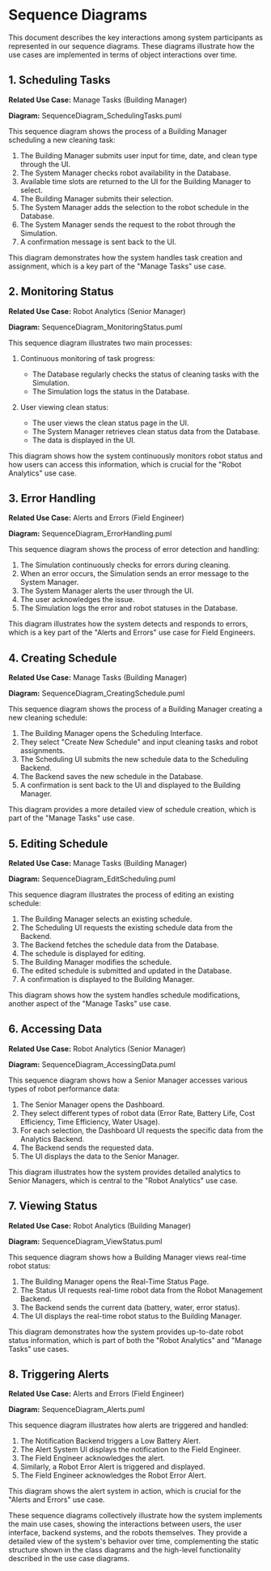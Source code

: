 # Sequence Diagrams

This document describes the key interactions among system participants as represented in our sequence diagrams. These diagrams illustrate how the use cases are implemented in terms of object interactions over time.

## 1. Scheduling Tasks

**Related Use Case:** Manage Tasks (Building Manager)

**Diagram:** SequenceDiagram_SchedulingTasks.puml

This sequence diagram shows the process of a Building Manager scheduling a new cleaning task:

1. The Building Manager submits user input for time, date, and clean type through the UI.
2. The System Manager checks robot availability in the Database.
3. Available time slots are returned to the UI for the Building Manager to select.
4. The Building Manager submits their selection.
5. The System Manager adds the selection to the robot schedule in the Database.
6. The System Manager sends the request to the robot through the Simulation.
7. A confirmation message is sent back to the UI.

This diagram demonstrates how the system handles task creation and assignment, which is a key part of the "Manage Tasks" use case.

## 2. Monitoring Status

**Related Use Case:** Robot Analytics (Senior Manager)

**Diagram:** SequenceDiagram_MonitoringStatus.puml

This sequence diagram illustrates two main processes:

1. Continuous monitoring of task progress:
   - The Database regularly checks the status of cleaning tasks with the Simulation.
   - The Simulation logs the status in the Database.

2. User viewing clean status:
   - The user views the clean status page in the UI.
   - The System Manager retrieves clean status data from the Database.
   - The data is displayed in the UI.

This diagram shows how the system continuously monitors robot status and how users can access this information, which is crucial for the "Robot Analytics" use case.

## 3. Error Handling

**Related Use Case:** Alerts and Errors (Field Engineer)

**Diagram:** SequenceDiagram_ErrorHandling.puml

This sequence diagram shows the process of error detection and handling:

1. The Simulation continuously checks for errors during cleaning.
2. When an error occurs, the Simulation sends an error message to the System Manager.
3. The System Manager alerts the user through the UI.
4. The user acknowledges the issue.
5. The Simulation logs the error and robot statuses in the Database.

This diagram illustrates how the system detects and responds to errors, which is a key part of the "Alerts and Errors" use case for Field Engineers.

## 4. Creating Schedule

**Related Use Case:** Manage Tasks (Building Manager)

**Diagram:** SequenceDiagram_CreatingSchedule.puml

This sequence diagram shows the process of a Building Manager creating a new cleaning schedule:

1. The Building Manager opens the Scheduling Interface.
2. They select "Create New Schedule" and input cleaning tasks and robot assignments.
3. The Scheduling UI submits the new schedule data to the Scheduling Backend.
4. The Backend saves the new schedule in the Database.
5. A confirmation is sent back to the UI and displayed to the Building Manager.

This diagram provides a more detailed view of schedule creation, which is part of the "Manage Tasks" use case.

## 5. Editing Schedule

**Related Use Case:** Manage Tasks (Building Manager)

**Diagram:** SequenceDiagram_EditScheduling.puml

This sequence diagram illustrates the process of editing an existing schedule:

1. The Building Manager selects an existing schedule.
2. The Scheduling UI requests the existing schedule data from the Backend.
3. The Backend fetches the schedule data from the Database.
4. The schedule is displayed for editing.
5. The Building Manager modifies the schedule.
6. The edited schedule is submitted and updated in the Database.
7. A confirmation is displayed to the Building Manager.

This diagram shows how the system handles schedule modifications, another aspect of the "Manage Tasks" use case.

## 6. Accessing Data

**Related Use Case:** Robot Analytics (Senior Manager)

**Diagram:** SequenceDiagram_AccessingData.puml

This sequence diagram shows how a Senior Manager accesses various types of robot performance data:

1. The Senior Manager opens the Dashboard.
2. They select different types of robot data (Error Rate, Battery Life, Cost Efficiency, Time Efficiency, Water Usage).
3. For each selection, the Dashboard UI requests the specific data from the Analytics Backend.
4. The Backend sends the requested data.
5. The UI displays the data to the Senior Manager.

This diagram illustrates how the system provides detailed analytics to Senior Managers, which is central to the "Robot Analytics" use case.

## 7. Viewing Status

**Related Use Case:** Robot Analytics (Building Manager)

**Diagram:** SequenceDiagram_ViewStatus.puml

This sequence diagram shows how a Building Manager views real-time robot status:

1. The Building Manager opens the Real-Time Status Page.
2. The Status UI requests real-time robot data from the Robot Management Backend.
3. The Backend sends the current data (battery, water, error status).
4. The UI displays the real-time robot status to the Building Manager.

This diagram demonstrates how the system provides up-to-date robot status information, which is part of both the "Robot Analytics" and "Manage Tasks" use cases.

## 8. Triggering Alerts

**Related Use Case:** Alerts and Errors (Field Engineer)

**Diagram:** SequenceDiagram_Alerts.puml

This sequence diagram illustrates how alerts are triggered and handled:

1. The Notification Backend triggers a Low Battery Alert.
2. The Alert System UI displays the notification to the Field Engineer.
3. The Field Engineer acknowledges the alert.
4. Similarly, a Robot Error Alert is triggered and displayed.
5. The Field Engineer acknowledges the Robot Error Alert.

This diagram shows the alert system in action, which is crucial for the "Alerts and Errors" use case.

These sequence diagrams collectively illustrate how the system implements the main use cases, showing the interactions between users, the user interface, backend systems, and the robots themselves. They provide a detailed view of the system's behavior over time, complementing the static structure shown in the class diagrams and the high-level functionality described in the use case diagrams.
